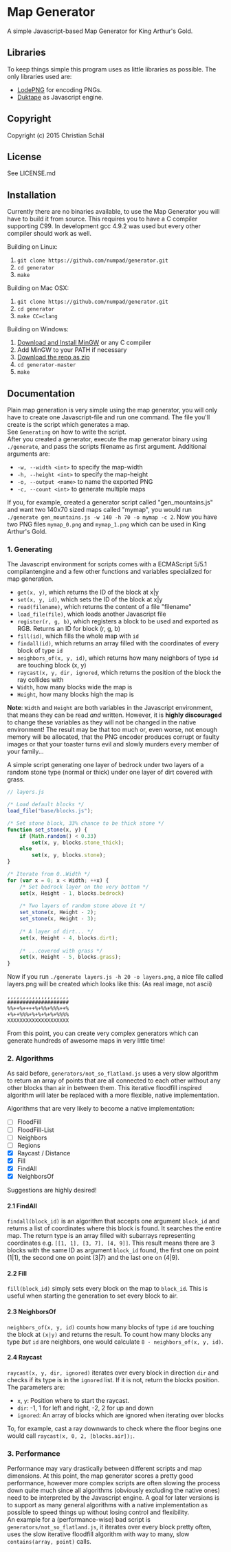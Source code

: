 # Map Generator
A simple Javascript-based Map Generator for King Arthur's Gold.

## Libraries
To keep things simple this program uses as little libraries as possible.
The only libraries used are:
 - [LodePNG](http://lodev.org/lodepng) for encoding PNGs.
 - [Duktape](http://duktape.org) as Javascript engine.

## Copyright
Copyright (c) 2015 Christian Schäl

## License
See LICENSE.md

## Installation
Currently there are no binaries available, to use the Map Generator you will have to build it from source. This requires you to have a C compiler supporting C99. In development gcc 4.9.2 was used but every other compiler should work as well.  

Building on Linux:
 1. `git clone https://github.com/numpad/generator.git`
 2. `cd generator`
 3. `make`

Building on Mac OSX:
 1. `git clone https://github.com/numpad/generator.git`
 2. `cd generator`
 3. `make CC=clang`

Building on Windows:
 1. [Download and Install MinGW](http://www.mingw.org/) or any C compiler
 3. Add MinGW to your PATH if necessary
 4. [Download the repo as zip](https://github.com/numpad/generator/archive/master.zip)
 5. `cd generator-master`
 6. `make`

## Documentation
Plain map generation is very simple using the map generator, you will
only have to create one Javascript-file and run one command. The file
you'll create is the script which generates a map.  
See `Generating` on how to write the script.  
After you created a generator, execute the map generator binary using
`./generate`, and pass the scripts filename as first argument.
Additional arguments are:
 - `-w, --width <int>` to specify the map-width
 - `-h, --height <int>` to specify the map-height
 - `-o, --output <name>` to name the exported PNG
 - `-c, --count <int>` to generate multiple maps

If you, for example, created a generator script called "gen_mountains.js" and want two 140x70 sized maps called "mymap", you would run `./generate gen_mountains.js -w 140 -h 70 -o mymap -c 2`. Now you have two PNG files `mymap_0.png` and `mymap_1.png` which can be used in King Arthur's Gold.

### 1. Generating
The Javascript environment for scripts comes with a ECMAScript 5/5.1 compilantengine and a few other functions and variables specialized for map generation.
 - `get(x, y)`, which returns the ID of the block at x|y
 - `set(x, y, id)`, which sets the ID of the block at x|y
 - `read(filename)`, which returns the content of a file "filename"
 - `load_file(file)`, which loads another Javascript file
 - `register(r, g, b)`, which registers a block to be used and exported as RGB. Returns an ID for block (r, g, b)
 - `fill(id)`, which fills the whole map with `id`
 - `findall(id)`, which returns an array filled with the coordinates of every block of type `id`
 - `neighbors_of(x, y, id)`, which returns how many neighbors of type `id` are touching block (x, y)
 - `raycast(x, y, dir, ignored`, which returns the position of the block the ray collides with
 - `Width`, how many blocks wide the map is
 - `Height`, how many blocks high the map is

**Note**: `Width` and `Height` are both variables in the Javascript environment, that means they can be read _and_ written. However, it is **highly discouraged** to change these variables as they will not be changed in the native environment! The result may be that too much or, even worse, not enough memory will be allocated, that the PNG encoder produces corrupt or faulty images or that your toaster turns evil and slowly murders every member of your family...

A simple script generating one layer of bedrock under two layers of a random stone type (normal or thick) under one layer of dirt covered with grass.

```javascript
// layers.js

/* Load default blocks */
load_file("base/blocks.js");

/* Set stone block, 33% chance to be thick stone */
function set_stone(x, y) {
    if (Math.random() < 0.33)
        set(x, y, blocks.stone_thick);
    else
        set(x, y, blocks.stone);
}

/* Iterate from 0..Width */
for (var x = 0; x < Width; ++x) {
    /* Set bedrock layer on the very bottom */
    set(x, Height - 1, blocks.bedrock)
    
    /* Two layers of random stone above it */
    set_stone(x, Height - 2);
    set_stone(x, Height - 3);
    
    /* A layer of dirt... */
    set(x, Height - 4, blocks.dirt);
    
    /* ...covered with grass */
    set(x, Height - 5, blocks.grass);
}
```

Now if you run `./generate layers.js -h 20 -o layers.png`, a nice file called layers.png will be created which looks like this: (As real image, not ascii)

    ,,,,,,,,,,,,,,,,,,,,
    ####################
    %%++%++++%+%%+%%%++%
    +%++%%%+%+%+%+%+%%%%
    XXXXXXXXXXXXXXXXXXXX

From this point, you can create very complex generators which can generate hundreds of awesome maps in very little time!

### 2. Algorithms
As said before, `generators/not_so_flatland.js` uses a very slow algorithm to return an array of points that are all connected to each other without any other blocks than air in between them. This iterative floodfill inspired algorithm will later be replaced with a more flexible, native implementation.  

Algorithms that are very likely to become a native implementation:
 - [ ] FloodFill
 - [ ] FloodFill-List
 - [ ] Neighbors
 - [ ] Regions
 - [X] Raycast / Distance
 - [X] Fill
 - [X] FindAll
 - [X] NeighborsOf

Suggestions are highly desired!

#### 2.1 FindAll
`findall(block_id)` is an algorithm that accepts one argument `block_id` and returns a list of coordinates where this block is found. It searches the entire map. The return type is an array filled with subarrays representing coordinates e.g. `[[1, 1], [3, 7], [4, 9]]`. This result means there are 3 blocks with the same ID as argument `block_id` found, the first one on point (1|1), the second one on point (3|7) and the last one on (4|9).

#### 2.2 Fill
`fill(block_id)` simply sets every block on the map to `block_id`. This is useful when starting the generation to set every block to air.

#### 2.3 NeighborsOf
`neighbors_of(x, y, id)` counts how many blocks of type `id` are touching the block at `(x|y)` and returns the result. To count how many blocks any type _but_ `id` are neighbors, one would calculate `8 - neighbors_of(x, y, id)`.

#### 2.4 Raycast
`raycast(x, y, dir, ignored)` iterates over every block in direction `dir` and checks if its type is in the `ignored` list. If it is not, return the blocks position.  
The parameters are:
 - `x`, `y`: Position where to start the raycast.
 - `dir`: -1, 1 for left and right, -2, 2 for up and down
 - `ignored`: An array of blocks which are ignored when iterating over blocks

To, for example, cast a ray downwards to check where the floor begins one would call `raycast(x, 0, 2, [blocks.air]);`.

### 3. Performance
Performance may vary drastically between different scripts and map dimensions. At this point, the map generator scores a pretty good performance, however more complex scripts are often slowing the process down quite much since all algorithms (obviously excluding the native ones) need to be interpreted by the Javascript engine. A goal for later versions is to support as many general algorithms with a native implementation as possible to speed things up without losing control and flexibility.  
An example for a (performance-wise) bad script is `generators/not_so_flatland.js`, it iterates over every block pretty often, uses the slow iterative floodfill algorithm with way to many, slow `contains(array, point)` calls.

